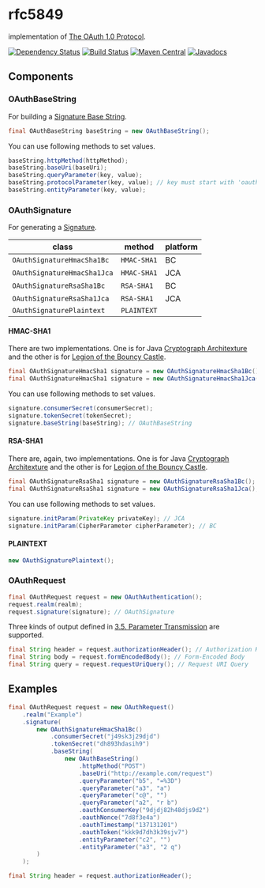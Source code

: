 # rfc5849
implementation of [The OAuth 1.0 Protocol](https://tools.ietf.org/html/rfc5849).

[![Dependency Status](https://www.versioneye.com/user/projects/57cbd063939fc6004abe4ba3/badge.svg?style=flat-square)](https://www.versioneye.com/user/projects/57cbd063939fc6004abe4ba3)
[![Build Status](https://travis-ci.org/jinahya/rfc5849.svg?branch=develop)](https://travis-ci.org/jinahya/rfc5849)
[![Maven Central](https://img.shields.io/maven-central/v/com.github.jinahya/rfc5849.svg?maxAge=2592000&style=flat-square)](http://search.maven.org/#search%7Cga%7C1%7Cg%3A%22com.github.jinahya%22%20a%3A%22rfc5849%22)
[![Javadocs](http://www.javadoc.io/badge/com.github.jinahya/rfc5849.svg?style=flat-square)](http://www.javadoc.io/doc/com.github.jinahya/rfc5849)

## Components

### OAuthBaseString

For building a [Signature Base String](https://tools.ietf.org/html/rfc5849#section-3.4.1).
```java
final OAuthBaseString baseString = new OAuthBaseString();
```
You can use following methods to set values.
```java
baseString.httpMethod(httpMethod);
baseString.baseUri(baseUri);
baseString.queryParameter(key, value);
baseString.protocolParameter(key, value); // key must start with 'oauth_'
baseString.entityParameter(key, value);
```

### OAuthSignature

For generating a [Signature](https://tools.ietf.org/html/rfc5849#section-3.4).

|class                      |method     |platform|
|---------------------------|-----------|--------|
|`OAuthSignatureHmacSha1Bc` |`HMAC-SHA1`|BC      |
|`OAuthSignatureHmacSha1Jca`|`HMAC-SHA1`|JCA     |
|`OAuthSignatureRsaSha1Bc`  |`RSA-SHA1` |BC      |
|`OAuthSignatureRsaSha1Jca` |`RSA-SHA1` |JCA     |
|`OAuthSignaturePlaintext`  |`PLAINTEXT`|        |

#### HMAC-SHA1

There are two implementations. One is for Java [Cryptograph Architexture](http://docs.oracle.com/javase/8/docs/technotes/guides/security/crypto/CryptoSpec.html) and the other is for [Legion of the Bouncy Castle](http://www.bouncycastle.org/java.html).
```java
final OAuthSignatureHmacSha1 signature = new OAuthSignatureHmacSha1Bc();
final OAuthSignatureHmacSha1 signature = new OAuthSignatureHmacSha1Jca();
```
You can use following methods to set values.
```java
signature.consumerSecret(consumerSecret);
signature.tokenSecret(tokenSecret);
signature.baseString(baseString); // OAuthBaseString
```

#### RSA-SHA1

There are, again, two implementations.  One is for Java [Cryptograph Architexture](http://docs.oracle.com/javase/8/docs/technotes/guides/security/crypto/CryptoSpec.html) and the other is for [Legion of the Bouncy Castle](http://www.bouncycastle.org/java.html).
```java
final OAuthSignatureRsaSha1 signature = new OAuthSignatureRsaSha1Bc(); // BC
final OAuthSignatureRsaSha1 signature = new OAuthSignatureRsaSha1Jca(); // JCA
```
You can use following methods to set values.
```java
signature.initParam(PrivateKey privateKey); // JCA
signature.initParam(CipherParameter cipherParameter); // BC
```

#### PLAINTEXT

```java
new OAuthSignaturePlaintext();
```

### OAuthRequest

```java
final OAuthRequest request = new OAuthAuthentication();
request.realm(realm);
request.signature(signature); // OAuthSignature
```
Three kinds of output defined in [3.5. Parameter Transmission](https://tools.ietf.org/html/rfc5849#section-3.5) are supported.
```java
final String header = request.authorizationHeader(); // Authorization Header
final String body = request.formEncodedBody(); // Form-Encoded Body
final String query = request.requestUriQuery(); // Request URI Query
```

## Examples

```java
final OAuthRequest request = new OAuthRequest()
    .realm("Example")
    .signature(
        new OAuthSignatureHmacSha1Bc()
            .consumerSecret("j49sk3j29djd")
            .tokenSecret("dh893hdasih9")
            .baseString(
                new OAuthBaseString()
                    .httpMethod("POST")
                    .baseUri("http://example.com/request")
                    .queryParameter("b5", "=%3D")
                    .queryParameter("a3", "a")
                    .queryParameter("c@", "")
                    .queryParameter("a2", "r b")
                    .oauthConsumerKey("9djdj82h48djs9d2")
                    .oauthNonce("7d8f3e4a")
                    .oauthTimestamp("137131201")
                    .oauthToken("kkk9d7dh3k39sjv7")
                    .entityParameter("c2", "")
                    .entityParameter("a3", "2 q")
        )
    );

final String header = request.authorizationHeader();
```
